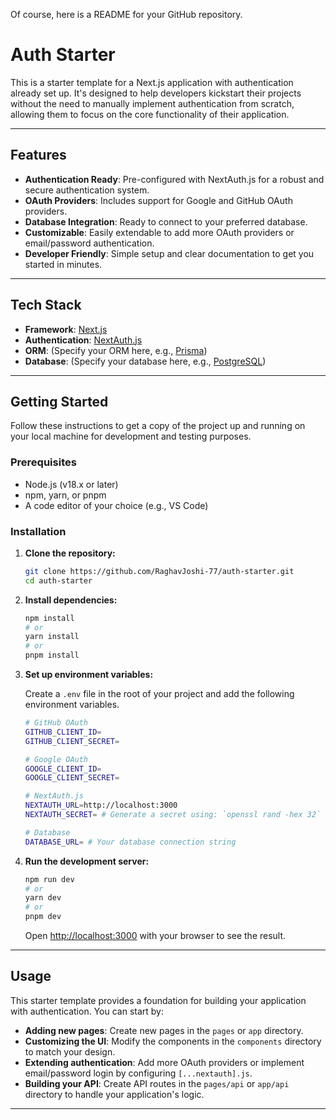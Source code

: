 Of course, here is a README for your GitHub repository.

# Auth Starter

This is a starter template for a Next.js application with authentication already set up. It's designed to help developers kickstart their projects without the need to manually implement authentication from scratch, allowing them to focus on the core functionality of their application.

-----

## Features

  * **Authentication Ready**: Pre-configured with NextAuth.js for a robust and secure authentication system.
  * **OAuth Providers**: Includes support for Google and GitHub OAuth providers.
  * **Database Integration**: Ready to connect to your preferred database.
  * **Customizable**: Easily extendable to add more OAuth providers or email/password authentication.
  * **Developer Friendly**: Simple setup and clear documentation to get you started in minutes.

-----

## Tech Stack

  * **Framework**: [Next.js](https://www.google.com/search?q=httpshttps://nextjs.org/)
  * **Authentication**: [NextAuth.js](https://next-auth.js.org/)
  * **ORM**: (Specify your ORM here, e.g., [Prisma](https://www.prisma.io/))
  * **Database**: (Specify your database here, e.g., [PostgreSQL](https://www.postgresql.org/))

-----

## Getting Started

Follow these instructions to get a copy of the project up and running on your local machine for development and testing purposes.

### Prerequisites

  * Node.js (v18.x or later)
  * npm, yarn, or pnpm
  * A code editor of your choice (e.g., VS Code)

### Installation

1.  **Clone the repository:**

    ```bash
    git clone https://github.com/RaghavJoshi-77/auth-starter.git
    cd auth-starter
    ```

2.  **Install dependencies:**

    ```bash
    npm install
    # or
    yarn install
    # or
    pnpm install
    ```

3.  **Set up environment variables:**

    Create a `.env` file in the root of your project and add the following environment variables.

    ```bash
    # GitHub OAuth
    GITHUB_CLIENT_ID=
    GITHUB_CLIENT_SECRET=

    # Google OAuth
    GOOGLE_CLIENT_ID=
    GOOGLE_CLIENT_SECRET=

    # NextAuth.js
    NEXTAUTH_URL=http://localhost:3000
    NEXTAUTH_SECRET= # Generate a secret using: `openssl rand -hex 32`

    # Database
    DATABASE_URL= # Your database connection string
    ```

4.  **Run the development server:**

    ```bash
    npm run dev
    # or
    yarn dev
    # or
    pnpm dev
    ```

    Open [http://localhost:3000](https://www.google.com/search?q=http://localhost:3000) with your browser to see the result.

-----

## Usage

This starter template provides a foundation for building your application with authentication. You can start by:

  * **Adding new pages**: Create new pages in the `pages` or `app` directory.
  * **Customizing the UI**: Modify the components in the `components` directory to match your design.
  * **Extending authentication**: Add more OAuth providers or implement email/password login by configuring `[...nextauth].js`.
  * **Building your API**: Create API routes in the `pages/api` or `app/api` directory to handle your application's logic.

-----
